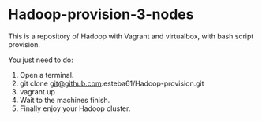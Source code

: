 # Hadoop-provision-3-nodes

This is a repository of Hadoop with Vagrant and virtualbox, with bash script provision.

You just need to do:

1. Open a terminal.
2. git clone git@github.com:esteba61/Hadoop-provision.git
3. vagrant up
4. Wait to the machines finish.
5. Finally enjoy your Hadoop cluster.
